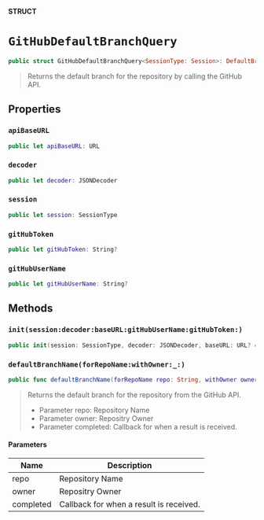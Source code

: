 **STRUCT**

# `GitHubDefaultBranchQuery`

```swift
public struct GitHubDefaultBranchQuery<SessionType: Session>: DefaultBranchQuery
```

> Returns the default branch for the repository by calling the GitHub API.

## Properties
### `apiBaseURL`

```swift
public let apiBaseURL: URL
```

### `decoder`

```swift
public let decoder: JSONDecoder
```

### `session`

```swift
public let session: SessionType
```

### `gitHubToken`

```swift
public let gitHubToken: String?
```

### `gitHubUserName`

```swift
public let gitHubUserName: String?
```

## Methods
### `init(session:decoder:baseURL:gitHubUserName:gitHubToken:)`

```swift
public init(session: SessionType, decoder: JSONDecoder, baseURL: URL? = nil, gitHubUserName: String? = nil, gitHubToken _: String? = nil)
```

### `defaultBranchName(forRepoName:withOwner:_:)`

```swift
public func defaultBranchName(forRepoName repo: String, withOwner owner: String, _ completed: @escaping ((Result<String, Error>) -> Void))
```

> Returns the default branch for the repository from the GitHub API.
>  - Parameter repo: Repository Name
> - Parameter owner: Repositry Owner
> - Parameter completed: Callback for when a result is received.

#### Parameters

| Name | Description |
| ---- | ----------- |
| repo | Repository Name |
| owner | Repositry Owner |
| completed | Callback for when a result is received. |